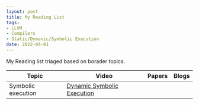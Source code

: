```yaml
---
layout: post
title: My Reading List
tags:
- LLVM
- Compilers
- Static/Dymanic/Symbolic Execution
date: 2022-04-01
---
```

My Reading list triaged based on borader topics.


| Topic              | Video                                                                     | Papers | Blogs |
|--------------------|---------------------------------------------------------------------------|--------|-------|
| Symbolic execution | [Dynamic Symbolic Execution](https://www.youtube.com/watch?v=QrtGOrSrVPQ) |        |       |
